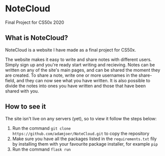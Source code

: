 # NoteCloud
Final Project for CS50x 2020

## What is NoteCloud?
NoteCloud is a website I have made as a final project for CS50x.

The website makes it easy to write and share notes with different users. 
Simply sign up and you're ready start writing and recieving.
Notes can be written on any of the site's main pages, and can be shared the moment they are created.
To share a note, write one or more usernames in the share-field, and they can now see what you have written.
It is also possible to divide the notes into ones you have written and those that have been shared with you.


## How to see it
The site isn't live on any servers (yet), so to view it follow the steps below:
1. Run the command `git clone https://github.com/adamjoer/NoteCloud.git` to copy the repository
2. Make sure you have all the packages listed in the `requirements.txt` fily by installing them with your favourite package installer, for example `pip`
3. Run the command `flask run`
